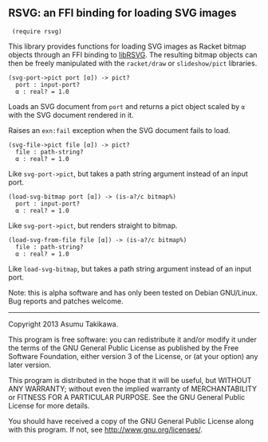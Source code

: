 RSVG: an FFI binding for loading SVG images
-------------------------------------------

```racket
 (require rsvg)
```

This library provides functions for loading SVG images as Racket bitmap
objects through an FFI binding to
[libRSVG](https://live.gnome.org/LibRsvg). The resulting bitmap objects
can then be freely manipulated with the `racket/draw` or
`slideshow/pict` libraries.

```racket
(svg-port->pict port [α]) -> pict?
  port : input-port?
  α : real? = 1.0
```

Loads an SVG document from `port` and returns a pict object scaled by
`α` with the SVG document rendered in it.

Raises an `exn:fail` exception when the SVG document fails to load.

```racket
(svg-file->pict file [α]) -> pict?
  file : path-string?
  α : real? = 1.0
```

Like `svg-port->pict`, but takes a path string argument instead of an
input port.

```racket
(load-svg-bitmap port [α]) -> (is-a?/c bitmap%)
  port : input-port?
  α : real? = 1.0
```

Like `svg-port->pict`, but renders straight to bitmap.

```racket
(load-svg-from-file file [α]) -> (is-a?/c bitmap%)
  file : path-string?
  α : real? = 1.0
```

Like `load-svg-bitmap`, but takes a path string argument instead of an
input port.

Note: this is alpha software and has only been tested on
      Debian GNU/Linux. Bug reports and patches welcome.

---

Copyright 2013 Asumu Takikawa.

This program is free software: you can redistribute it and/or modify
it under the terms of the GNU General Public License as published by
the Free Software Foundation, either version 3 of the License, or
(at your option) any later version.

This program is distributed in the hope that it will be useful,
but WITHOUT ANY WARRANTY; without even the implied warranty of
MERCHANTABILITY or FITNESS FOR A PARTICULAR PURPOSE.  See the
GNU General Public License for more details.

You should have received a copy of the GNU General Public License
along with this program.  If not, see <http://www.gnu.org/licenses/>.

